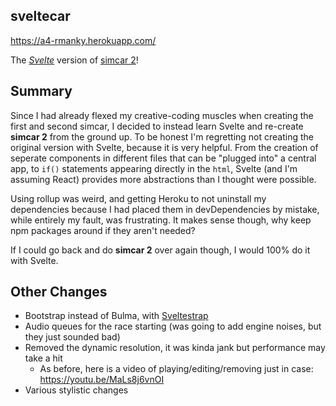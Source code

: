 ## sveltecar

https://a4-rmanky.herokuapp.com/

The [*Svelte*](https://svelte.dev/) version of [simcar 2](http://a3-rmanky.herokuapp.com/)!

## Summary

Since I had already flexed my creative-coding muscles when creating the first and second simcar,
I decided to instead learn Svelte and re-create **simcar 2** from the ground up. To be honest I'm 
regretting not creating the original version with Svelte, because it is very helpful. From the creation of
seperate components in different files that can be "plugged into" a central app, to `if()` statements appearing
directly in the `html`, Svelte (and I'm assuming React) provides more abstractions than I thought were possible.

Using rollup was weird, and getting Heroku to not uninstall my dependencies because I had placed them in devDependencies
by mistake, while entirely my fault, was frustrating. 
It makes sense though, why keep npm packages around if they aren't needed?

If I could go back and do **simcar 2** over again though, I would 100% do it with Svelte.

## Other Changes
- Bootstrap instead of Bulma, with [Sveltestrap](http://sveltestrap.js.org/)
- Audio queues for the race starting (was going to add engine noises, but they just sounded bad)
- Removed the dynamic resolution, it was kinda jank but performance may take a hit
    - As before, here is a video of playing/editing/removing just in case: https://youtu.be/MaLs8j6vnOI
- Various stylistic changes


